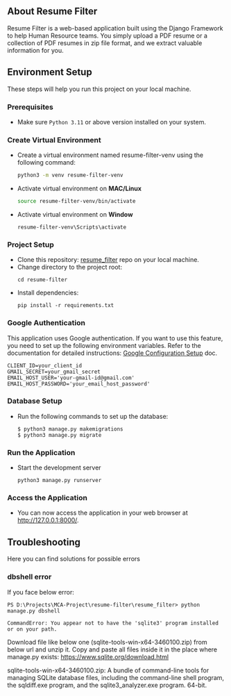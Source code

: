 ## About Resume Filter
Resume Filter is a web-based application built using the Django Framework to
help Human Resource teams. You simply upload a PDF resume or a collection of
PDF resumes in zip file format, and we extract valuable information for you.

## Environment Setup
These steps will help you run this project on your local machine.
### Prerequisites
- Make sure `Python 3.11` or above version installed on your system.
### Create Virtual Environment
- Create a virtual environment named resume-filter-venv using the following command:
  ```bash
  python3 -m venv resume-filter-venv
  ```
- Activate virtual environment on **MAC/Linux**
  ```bash
  source resume-filter-venv/bin/activate
  ```
- Activate virtual environment on **Window**
  ```
  resume-filter-venv\Scripts\activate
  ```
### Project Setup
- Clone this repository: [resume_filter](https://github.com/madhubabukencha/resume-filter) repo on your local machine.
- Change directory to the project root:
  ```
  cd resume-filter
  ```
- Install dependencies:
  ```
  pip install -r requirements.txt
  ```
### Google Authentication
This application uses Google authentication. If you want to use this feature, you need to set up the following environment variables. Refer to the documentation for detailed instructions: [Google Configuration Setup](https://github.com/madhubabukencha/django/blob/main/chap002-django-auth/google-config-setup.md) doc.
  ```
  CLIENT_ID=your_client_id
  GMAIL_SECRET=your_gmail_secret
  EMAIL_HOST_USER='your-gmail-id@gmail.com'
  EMAIL_HOST_PASSWORD='your_email_host_password'
  ```
### Database Setup
- Run the following commands to set up the database:
  ```shell
  $ python3 manage.py makemigrations
  $ python3 manage.py migrate
  ```
### Run the Application
- Start the development server
  ```
  python3 manage.py runserver
  ```
### Access the Application
- You can now access the application in your web browser at http://127.0.0.1:8000/.

## Troubleshooting
Here you can find solutions for possible errors
### dbshell error
If you face below error:
``` shell
PS D:\Projects\MCA-Project\resume-filter\resume_filter> python manage.py dbshell

CommandError: You appear not to have the 'sqlite3' program installed or on your path.
```
Download file like below one (sqlite-tools-win-x64-3460100.zip) from below url and unzip it. Copy and paste all files inside it in the place where manage.py exists:
https://www.sqlite.org/download.html

sqlite-tools-win-x64-3460100.zip: 
A bundle of command-line tools for managing SQLite database files, including the command-line shell program, the sqldiff.exe program, and the sqlite3_analyzer.exe program. 64-bit.

